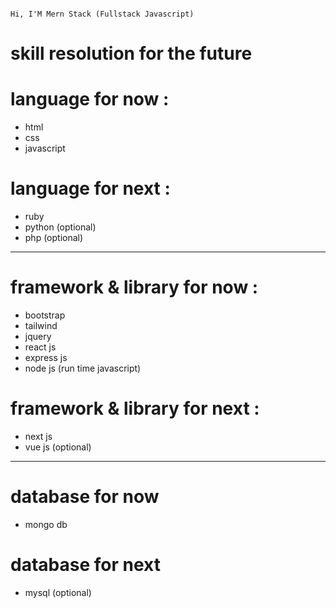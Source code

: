                                                                         Hi, I'M Mern Stack (Fullstack Javascript)
                                                                        
# skill resolution for the future
 # language for now :
 - html
 - css
 - javascript
 # language for next :
 - ruby 
 - python (optional)
 - php (optional)
 _____________________
 # framework & library for now :
 - bootstrap
 - tailwind
 - jquery
 - react js
 - express js
 - node js (run time javascript)
 # framework & library for next :
 - next js
 - vue js (optional)
 ___________________________________
 # database for now 
 - mongo db
 # database for next 
 - mysql (optional)
